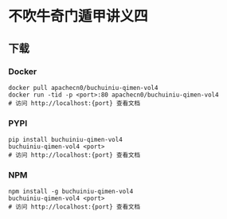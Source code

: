 # 不吹牛奇门遁甲讲义四

## 下载

### Docker

```
docker pull apachecn0/buchuiniu-qimen-vol4
docker run -tid -p <port>:80 apachecn0/buchuiniu-qimen-vol4
# 访问 http://localhost:{port} 查看文档
```

### PYPI

```
pip install buchuiniu-qimen-vol4
buchuiniu-qimen-vol4 <port>
# 访问 http://localhost:{port} 查看文档
```

### NPM

```
npm install -g buchuiniu-qimen-vol4
buchuiniu-qimen-vol4 <port>
# 访问 http://localhost:{port} 查看文档
```